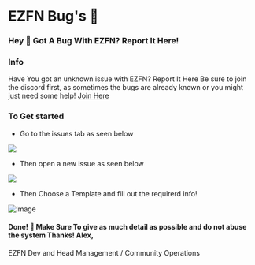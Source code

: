 # EZFN Bug's 🐛

### Hey 👋 Got A Bug With EZFN? Report It Here!

### Info 
Have You got an unknown issue with EZFN? Report It Here Be sure to join the discord first, 
as sometimes the bugs are already known or you might just need some help! [Join Here](https://discord.gg/ezfn)

### To Get started 
* Go to the issues tab as seen below 



![]( https://us.tixte.net/uploads/alex-api.tk/ks060ymqc9a.png )

* Then open a new issue as seen below 


![]( https://us.tixte.net/uploads/alex-api.tk/ks061q9bq9a.png )


* Then Choose a Template and fill out the requirerd info!

![image](https://user-images.githubusercontent.com/45024391/128493687-0e88eeff-4cb0-4788-b0f5-d7074172c688.png)

#### Done! 🐛 Make Sure To give as much detail as possible and do not abuse the system Thanks! Alex, 
EZFN Dev and Head Management / Community Operations
